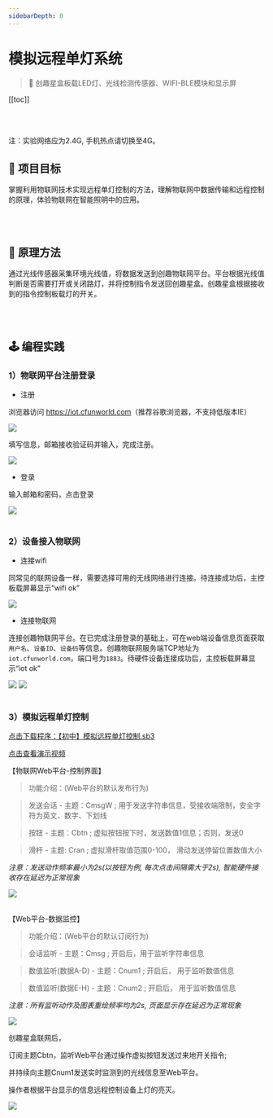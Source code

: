 ```yaml
---
sidebarDepth: 0
---
```

# 模拟远程单灯系统

> 🧰  创趣星盒板载LED灯、光线检测传感器、WIFI-BLE模块和显示屏


[[toc]]

<br>
<br>

<span class="attention">注：实验网络应为2.4G, 手机热点请切换至4G。</span>

## 🎯 项目目标

掌握利用物联网技术实现远程单灯控制的方法，理解物联网中数据传输和远程控制的原理，体验物联网在智能照明中的应用。

<br>
<br>

## 📖 原理方法

通过光线传感器采集环境光线值，将数据发送到创趣物联网平台。平台根据光线值判断是否需要打开或关闭路灯，并将控制指令发送回创趣星盒。创趣星盒根据接收到的指令控制板载灯的开关。

<br>
<br>

## 🕹️ 编程实践

### 1）物联网平台注册登录

- 注册

浏览器访问 <a href="https://iot.cfunworld.com">https://iot.cfunworld.com</a>（推荐谷歌浏览器，不支持低版本IE）

<img src="/images/docimg/Snipaste_2025-03-05_10-33-28.png">

填写信息，邮箱接收验证码并输入，完成注册。

<img src="/images/docimg/Snipaste_2025-03-05_10-40-24.png">

- 登录

输入邮箱和密码，点击登录

<img src="/images/docimg/Snipaste_2025-03-05_10-42-30.png">

<br>
<br>

### 2）设备接入物联网

- 连接wifi

同常见的联网设备一样，需要选择可用的无线网络进行连接。待连接成功后，主控板载屏幕显示“wifi ok”

<img src="/images/docimg/Snipaste_2025-03-05_10-51-39.png">

- 连接物联网

连接创趣物联网平台。在已完成注册登录的基础上，可在web端设备信息页面获取`用户名`、`设备ID`、`设备码`等信息。创趣物联网服务端TCP地址为 `iot.cfunworld.com`，端口号为`1883`。待硬件设备连接成功后，主控板载屏幕显示“iot ok”

<img src="/images/docimg/Snipaste_2025-03-05_10-53-22.png">

<img src="/images/docimg/Snipaste_2025-03-05_10-56-05.png">

<br>
<br>

### 3）模拟远程单灯控制

<a href="/tutorial/starbox_sj/sb3/【初中】模拟远程单灯控制.sb3">点击下载程序：【初中】模拟远程单灯控制.sb3</a>

<a href="https://www.cfunworld.com" target="_blank">点击查看演示视频</a>

【物联网Web平台-控制界面】

> 功能介绍：(Web平台的默认发布行为)

> 发送会话 - 主题：CmsgW ; 用于发送字符串信息，受接收端限制，安全字符为英文、数字、下划线

> 按钮 - 主题：Cbtn ; 虚拟按钮按下时，发送数值1信息；否则，发送0

> 滑杆 - 主题: Cran ; 虚拟滑杆取值范围0-100， 滑动发送停留位置数值大小

*注意：发送动作频率最小为2s(以按钮为例, 每次点击间隔需大于2s), 智能硬件接收存在延迟为正常现象*

<img src="/images/docimg/Snipaste_2025-03-05_11-43-11.png">

<br>
<br>

【Web平台-数据监控】

> 功能介绍：(Web平台的默认订阅行为)

> 会话监听 - 主题：Cmsg ; 开启后，用于监听字符串信息

> 数值监听(数据A-D) - 主题：Cnum1 ; 开启后， 用于监听数值信息

> 数值监听(数据E-H) - 主题：Cnum2 ; 开启后， 用于监听数值信息

*注意：所有监听动作及图表重绘频率均为2s, 页面显示存在延迟为正常现象*

<img src="/images/docimg/Snipaste_2025-03-05_11-47-39.png">

创趣星盒联网后，

订阅主题Cbtn，监听Web平台通过操作虚拟按钮发送过来地开关指令; 

并持续向主题Cnum1发送实时监测到的光线信息至Web平台。

操作者根据平台显示的信息远程控制设备上灯的亮灭。

<img src="/images/docimg/Snipaste_2025-03-05_11-31-27.png">

<br>
<br>
